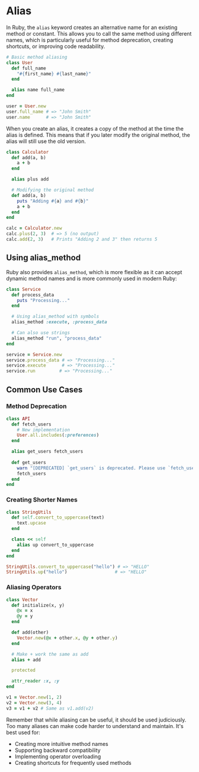 # Alias

In Ruby, the `alias` keyword creates an alternative name for an existing method or constant. This allows you to call the same method using different names, which is particularly useful for method deprecation, creating shortcuts, or improving code readability.

```ruby
# Basic method aliasing
class User
  def full_name
    "#{first_name} #{last_name}"
  end

  alias name full_name
end

user = User.new
user.full_name # => "John Smith"
user.name      # => "John Smith"
```

When you create an alias, it creates a copy of the method at the time the alias is defined. This means that if you later modify the original method, the alias will still use the old version.

```ruby
class Calculator
  def add(a, b)
    a + b
  end

  alias plus add

  # Modifying the original method
  def add(a, b)
    puts "Adding #{a} and #{b}"
    a + b
  end
end

calc = Calculator.new
calc.plus(2, 3)  # => 5 (no output)
calc.add(2, 3)   # Prints "Adding 2 and 3" then returns 5
```

## Using alias_method

Ruby also provides `alias_method`, which is more flexible as it can accept dynamic method names and is more commonly used in modern Ruby:

```ruby
class Service
  def process_data
    puts "Processing..."
  end

  # Using alias_method with symbols
  alias_method :execute, :process_data

  # Can also use strings
  alias_method "run", "process_data"
end

service = Service.new
service.process_data # => "Processing..."
service.execute      # => "Processing..."
service.run         # => "Processing..."
```

## Common Use Cases

### Method Deprecation

```ruby
class API
  def fetch_users
    # New implementation
    User.all.includes(:preferences)
  end

  alias get_users fetch_users
  
  def get_users
    warn "[DEPRECATED] `get_users` is deprecated. Please use `fetch_users` instead"
    fetch_users
  end
end
```

### Creating Shorter Names

```ruby
class StringUtils
  def self.convert_to_uppercase(text)
    text.upcase
  end

  class << self
    alias up convert_to_uppercase
  end
end

StringUtils.convert_to_uppercase("hello") # => "HELLO"
StringUtils.up("hello")                  # => "HELLO"
```

### Aliasing Operators

```ruby
class Vector
  def initialize(x, y)
    @x = x
    @y = y
  end

  def add(other)
    Vector.new(@x + other.x, @y + other.y)
  end

  # Make + work the same as add
  alias + add

  protected

  attr_reader :x, :y
end

v1 = Vector.new(1, 2)
v2 = Vector.new(3, 4)
v3 = v1 + v2 # Same as v1.add(v2)
```

Remember that while aliasing can be useful, it should be used judiciously. Too many aliases can make code harder to understand and maintain. It's best used for:
- Creating more intuitive method names
- Supporting backward compatibility
- Implementing operator overloading
- Creating shortcuts for frequently used methods 